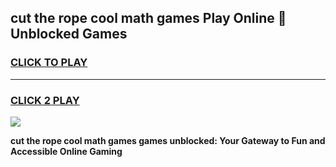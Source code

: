 
## cut the rope cool math games Play Online 👋 Unblocked Games
<h3>
<a href="https://news.freeplayer.one?title=cut_the_rope_cool_math_games&ref=17CMG">CLICK TO PLAY</a></h3>
<hr>

<h3>
<a href="https://news.freeplayer.one?title=cut_the_rope_cool_math_games&ref=17CMG">CLICK 2 PLAY</a>
  
</h3>

<a href="https://news.freeplayer.one?title=cut_the_rope_cool_math_games&ref=17CMG/"><img src="https://clearcache.store/games.png"></a>


**cut the rope cool math games games unblocked: Your Gateway to Fun and Accessible Online Gaming**
